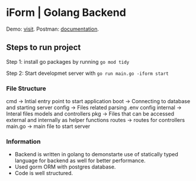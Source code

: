 # iForm | Golang Backend

Demo: [visit](https://rathoddeepak.github.io/iform).
Postman: [documentation]([https://rathoddeepak.github.io/iform](https://documenter.getpostman.com/view/5023754/2sA3Qza8Pe)).


## Steps to run project

Step 1: install go packages by running `go mod tidy`

Step 2: Start developmet server with `go run main.go -iform start`

### File Structure

 cmd -> Intial entry point to start application
 boot -> Connecting to database and starting server
 config -> Files related parsing .env config
 internal -> Interal files models and controllers
 pkg -> Files that can be accessed external and internally as helper functions
 routes -> routes for controllers
 main.go -> main file to start server

### Information

- Backend is written in golang to demonstarte use of statically 
  typed language for backend as well for better performance.
- Used gorm ORM with postgres database.
- Code is well structured.
